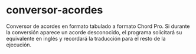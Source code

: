 # conversor-acordes
Conversor de acordes en formato tabulado a formato Chord Pro.
Si durante la conversión aparece un acorde desconocido, el programa
solicitará su equivalente en inglés y recordará la traducción para el
resto de la ejecución.
